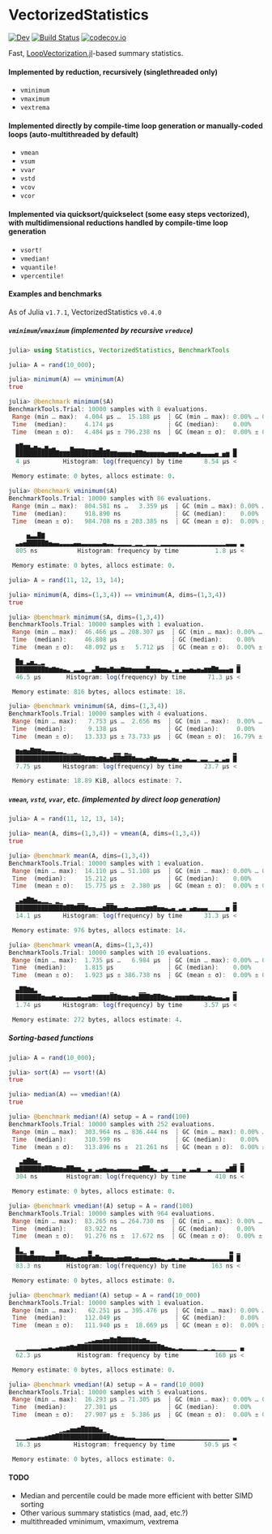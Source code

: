 # VectorizedStatistics

[![Dev][docs-dev-img]][docs-dev-url]
[![Build Status][ci-img]][ci-url]
[![codecov.io][codecov-img]][codecov-url]

Fast, [LoopVectorization.jl](https://github.com/JuliaSIMD/LoopVectorization.jl)-based summary statistics.

#### Implemented by reduction, recursively (singlethreaded only)
* `vminimum`
* `vmaximum`
* `vextrema`

#### Implemented directly by compile-time loop generation or manually-coded loops (auto-multithreaded by default)
* `vmean`
* `vsum`
* `vvar`
* `vstd`
* `vcov`
* `vcor`

#### Implemented via quicksort/quickselect (some easy steps vectorized), with multidimensional reductions handled by compile-time loop generation
* `vsort!`
* `vmedian!`
* `vquantile!`
* `vpercentile!`


#### Examples and benchmarks
As of Julia `v1.7.1`, VectorizedStatistics `v0.4.0`

##### `vminimum`/`vmaximum` (implemented by recursive `vreduce`)
```julia
julia> using Statistics, VectorizedStatistics, BenchmarkTools

julia> A = rand(10_000);

julia> minimum(A) == vminimum(A)
true

julia> @benchmark minimum($A)
BenchmarkTools.Trial: 10000 samples with 8 evaluations.
 Range (min … max):  4.004 μs …  15.188 μs  ┊ GC (min … max): 0.00% … 0.00%
 Time  (median):     4.174 μs               ┊ GC (median):    0.00%
 Time  (mean ± σ):   4.484 μs ± 796.238 ns  ┊ GC (mean ± σ):  0.00% ± 0.00%

  ▇█▆▆▃▅▃▂▅▂▃    ▄▂▂▂▁▁▁ ▃ ▁                                  ▂
  ████████████▇▇▇███████████▇▇▆▆▆▆▅██▇▆▆▆▆▆▅▆▆▆▄▆▄▅▄▆▄▄▄▄▅▁▅▆ █
  4 μs         Histogram: log(frequency) by time      8.54 μs <

 Memory estimate: 0 bytes, allocs estimate: 0.

julia> @benchmark vminimum($A)
BenchmarkTools.Trial: 10000 samples with 86 evaluations.
 Range (min … max):  804.581 ns …   3.359 μs  ┊ GC (min … max): 0.00% … 0.00%
 Time  (median):     918.890 ns               ┊ GC (median):    0.00%
 Time  (mean ± σ):   984.708 ns ± 203.385 ns  ┊ GC (mean ± σ):  0.00% ± 0.00%

     ▅▃▃█▇                                                       
  ▃▄▅█████▇▅▄▄▃▃▃▃▄▄▃▃▃▃▃▃▄▃▃▂▂▂▂▂▁▂▂▁▂▂▂▁▂▂▂▂▂▂▂▂▂▂▂▂▂▂▂▂▂▂▃▃▃ ▃
  805 ns           Histogram: frequency by time          1.8 μs <

 Memory estimate: 0 bytes, allocs estimate: 0.

julia> A = rand(11, 12, 13, 14);

julia> minimum(A, dims=(1,3,4)) == vminimum(A, dims=(1,3,4))
true

julia> @benchmark minimum($A, dims=(1,3,4))
BenchmarkTools.Trial: 10000 samples with 1 evaluation.
 Range (min … max):  46.466 μs … 208.307 μs  ┊ GC (min … max): 0.00% … 0.00%
 Time  (median):     46.808 μs               ┊ GC (median):    0.00%
 Time  (mean ± σ):   48.092 μs ±   5.712 μs  ┊ GC (mean ± σ):  0.00% ± 0.00%

  █▆▁▃▅▂▁▂                                                     ▁
  ████████▇▆▇▆▅▄▃▁▃▃▄▁▁▄█▆▆▅▇▅▅▇▆▆▅▅▅▅█▅▅▅▄▄▃▁▄▁▄▄▅▄▅▄▆▆█▇▄▄▄▅ █
  46.5 μs       Histogram: log(frequency) by time      71.3 μs <

 Memory estimate: 816 bytes, allocs estimate: 18.

julia> @benchmark vminimum($A, dims=(1,3,4))
BenchmarkTools.Trial: 10000 samples with 4 evaluations.
 Range (min … max):   7.753 μs …  2.656 ms  ┊ GC (min … max):  0.00% … 99.25%
 Time  (median):      9.138 μs              ┊ GC (median):     0.00%
 Time  (mean ± σ):   13.333 μs ± 73.733 μs  ┊ GC (mean ± σ):  16.79% ±  3.13%

  ▆▅▆▅█▇▇▅▄▄▄▃▃▂▁▁▂▁         ▂▂ ▂▁                            ▂
  ███████████████████▇▇▇▆▇▆▄▆██▇██▇▅▅▄▅▇▆▄▄▄▃▅▄▁▃▄▃▃▁▃▃▁▁▃▁▃▄ █
  7.75 μs      Histogram: log(frequency) by time      23.7 μs <

 Memory estimate: 18.89 KiB, allocs estimate: 7.
```

##### `vmean`, `vstd`, `vvar`, etc. (implemented by direct loop generation)
```julia
julia> A = rand(11, 12, 13, 14);

julia> mean(A, dims=(1,3,4)) ≈ vmean(A, dims=(1,3,4))
true

julia> @benchmark mean(A, dims=(1,3,4))
BenchmarkTools.Trial: 10000 samples with 1 evaluation.
 Range (min … max):  14.110 μs … 51.108 μs  ┊ GC (min … max): 0.00% … 0.00%
 Time  (median):     15.212 μs              ┊ GC (median):    0.00%
 Time  (mean ± σ):   15.775 μs ±  2.380 μs  ┊ GC (mean ± σ):  0.00% ± 0.00%

  ▂▄▆█▇▅▃▂▂▁ ▂▁    ▁▁      ▁▁                                 ▂
  █████████████▇██▇██▇▅▅▄▄▆██▇▄▄▅▄▄▅▅▅▆▆▇▅▅▄▃▄▁▃▄▁▄▅▄▄▄▁▁▁▁▁▅ █
  14.1 μs      Histogram: log(frequency) by time      31.3 μs <

 Memory estimate: 976 bytes, allocs estimate: 14.

julia> @benchmark vmean(A, dims=(1,3,4))
BenchmarkTools.Trial: 10000 samples with 10 evaluations.
 Range (min … max):  1.735 μs …   6.984 μs  ┊ GC (min … max): 0.00% … 0.00%
 Time  (median):     1.815 μs               ┊ GC (median):    0.00%
 Time  (mean ± σ):   1.923 μs ± 386.738 ns  ┊ GC (mean ± σ):  0.00% ± 0.00%

  ▄██▇▆▃                    ▁       ▁▁                        ▂
  ███████▆▅▅▆▄▅▄▄▄▄▅▄▄▅▇▇▇▇▇██▇▆▆▅▆▅███▇██▇▆▅▄▆▆▆▆▇▆▆▆▅▆▅▄▄▃▄ █
  1.74 μs      Histogram: log(frequency) by time      3.57 μs <

 Memory estimate: 272 bytes, allocs estimate: 4.
```

##### Sorting-based functions
```julia
julia> A = rand(10_000);

julia> sort(A) == vsort!(A)
true

julia> median(A) == vmedian!(A)
true

julia> @benchmark median!(A) setup = A = rand(100)
BenchmarkTools.Trial: 10000 samples with 252 evaluations.
 Range (min … max):  303.964 ns … 836.444 ns  ┊ GC (min … max): 0.00% … 0.00%
 Time  (median):     310.599 ns               ┊ GC (median):    0.00%
 Time  (mean ± σ):   313.896 ns ±  21.261 ns  ┊ GC (mean ± σ):  0.00% ± 0.00%

   ▃▆█▇▅▂                                                     ▁ ▂
  ▆██████▇██▇▆▆▅██▆▆▃▁▄▁▃▄▅▄▄▃▄▄▄▄▃▃▇██▅▃▁▃▄▁▁▁▁▄▁▃▃▅▁▁▃▁▁▁▁▄▇█ █
  304 ns        Histogram: log(frequency) by time        410 ns <

 Memory estimate: 0 bytes, allocs estimate: 0.

julia> @benchmark vmedian!(A) setup = A = rand(100)
BenchmarkTools.Trial: 10000 samples with 964 evaluations.
 Range (min … max):  83.265 ns … 264.730 ns  ┊ GC (min … max): 0.00% … 0.00%
 Time  (median):     83.922 ns               ┊ GC (median):    0.00%
 Time  (mean ± σ):   91.276 ns ±  17.672 ns  ┊ GC (mean ± σ):  0.00% ± 0.00%

  █▃▁ ▄      ▄        ▄                                      ▃ ▁
  ███▇█▇▇▇▆▆▆███▆▅▄▅▆▆█▆█▆▅▅▅▄▅▅▆▆▄▅▄▄▄▅▅▄▃▂▃▄▂▄▃▃▅▄▃▄▃▃▃▃▃▃▃█ █
  83.3 ns       Histogram: log(frequency) by time       163 ns <

 Memory estimate: 0 bytes, allocs estimate: 0.

julia> @benchmark median!(A) setup = A = rand(10_000)
BenchmarkTools.Trial: 10000 samples with 1 evaluation.
 Range (min … max):   62.251 μs … 395.476 μs  ┊ GC (min … max): 0.00% … 0.00%
 Time  (median):     112.049 μs               ┊ GC (median):    0.00%
 Time  (mean ± σ):   111.940 μs ±  18.669 μs  ┊ GC (mean ± σ):  0.00% ± 0.00%

                     ▁▂▃▄▄▅▅▇▆█▇▇▇▇▆▅▆▄▂▂                        
  ▁▁▁▂▂▂▂▃▃▄▃▄▅▅▆▇▆███████████████████████▇▅▄▃▂▃▂▂▂▂▁▁▂▁▂▁▁▁▁▁▁ ▄
  62.3 μs          Histogram: frequency by time          168 μs <

 Memory estimate: 0 bytes, allocs estimate: 0.

julia> @benchmark vmedian!(A) setup = A = rand(10_000)
BenchmarkTools.Trial: 10000 samples with 5 evaluations.
 Range (min … max):  16.293 μs … 71.305 μs  ┊ GC (min … max): 0.00% … 0.00%
 Time  (median):     27.381 μs              ┊ GC (median):    0.00%
 Time  (mean ± σ):   27.907 μs ±  5.386 μs  ┊ GC (mean ± σ):  0.00% ± 0.00%

              ▁▂▃▅▅▆█▇▇▇▆▄▁                                    
  ▁▁▁▂▃▃▄▄▅▆▇███████████████▆▅▄▄▃▃▃▂▂▂▂▂▂▂▂▁▁▁▁▁▁▁▁▁▁▁▁▁▁▁▁▁▁ ▃
  16.3 μs         Histogram: frequency by time        50.5 μs <

 Memory estimate: 0 bytes, allocs estimate: 0.
```

#### TODO
* Median and percentile could be made more efficient with better SIMD sorting
* Other various summary statistics (mad, aad, etc.?)
* multithreaded vminimum, vmaximum, vextrema


[docs-stable-img]: https://img.shields.io/badge/docs-stable-blue.svg
[docs-stable-url]: https://brenhinkeller.github.io/VectorizedStatistics.jl/stable
[docs-dev-img]: https://img.shields.io/badge/docs-dev-blue.svg
[docs-dev-url]: https://brenhinkeller.github.io/VectorizedStatistics.jl/dev
[ci-img]: https://github.com/brenhinkeller/VectorizedStatistics.jl/workflows/CI/badge.svg
[ci-url]: https://github.com/brenhinkeller/VectorizedStatistics.jl/actions
[codecov-img]: https://codecov.io/gh/brenhinkeller/VectorizedStatistics.jl/branch/main/graph/badge.svg
[codecov-url]: https://codecov.io/gh/brenhinkeller/VectorizedStatistics.jl
